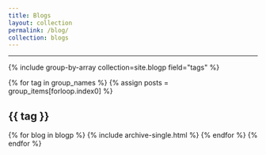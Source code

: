 ```yaml
---
title: Blogs
layout: collection
permalink: /blog/
collection: blogs
---
```


<hr />

{% include group-by-array collection=site.blogp field="tags" %}

{% for tag in group_names %}
  {% assign posts = group_items[forloop.index0] %}
  <h2 id="{{ tag | slugify }}" class="archive__subtitle">{{ tag }}</h2>
  {% for blog in blogp %}
    {% include archive-single.html %}
  {% endfor %}
{% endfor %}
